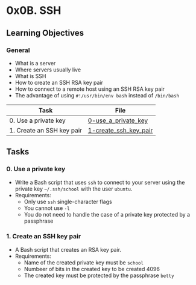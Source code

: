 # 0x0B. SSH

## Learning Objectives

### General

* What is a server
* Where servers usually live
* What is SSH
* How to create an SSH RSA key pair
* How to connect to a remote host using an SSH RSA key pair
* The advantage of using  `#!/usr/bin/env bash` instead of `/bin/bash`

| Task | File |
| ---- | ---- |
| 0. Use a private key | [0-use_a_private_key](./0-use_a_private_key) |
| 1. Create an SSH key pair | [1-create_ssh_key_pair](./1-create_ssh_key_pair) |

## Tasks
### 0. Use a private key
* Write a Bash script that uses `ssh` to connect to your server using the private key `~/.ssh/school` with the user `ubuntu`.
* Requirements:
	* Only use `ssh` single-character flags
	* You cannot use `-l`
	* You do not need to handle the case of a private key protected by a passphrase
### 1. Create an SSH key pair
* A Bash script that creates an RSA key pair.
* Requirements:
	* Name of the created private key must be `school`
	* Numbeer of bits in the created key to be created 4096
	* The created key must be protected by the passphrase `betty`
